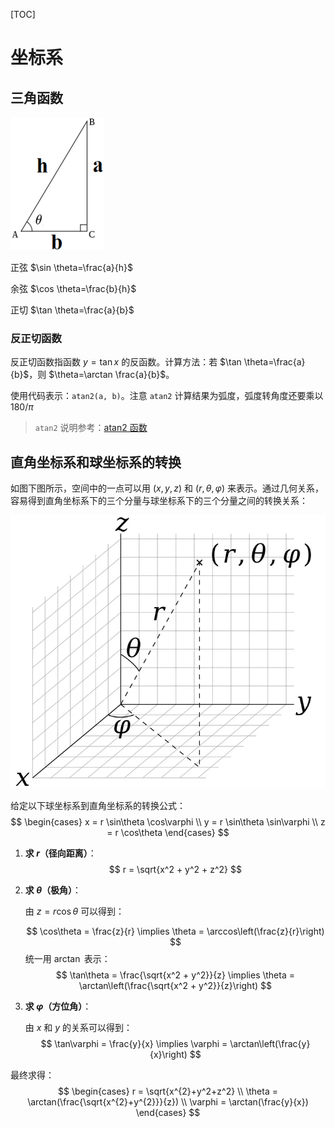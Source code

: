 [TOC]

# 坐标系

## 三角函数

![150px-Trigonometry_triangle_sim](./.坐标系.assets/150px-Trigonometry_triangle_sim.png)

正弦  $\sin \theta=\frac{a}{h}$

余弦 $\cos \theta=\frac{b}{h}$

正切 $\tan \theta=\frac{a}{b}$

### 反正切函数

反正切函数指函数 $y=\tan x$ 的反函数。计算方法：若 $\tan \theta=\frac{a}{b}$，则 $\theta=\arctan \frac{a}{b}$。

使用代码表示：`atan2(a, b)`。注意 `atan2` 计算结果为弧度，弧度转角度还要乘以 $180/\pi$

> `atan2` 说明参考：[atan2 函数](https://github.com/Yuu177/learn/blob/main/%E7%AE%97%E6%B3%95%E5%AD%A6%E4%B9%A0/%E9%A1%BA%E6%97%B6%E9%92%88%E6%8E%92%E5%BA%8F.md#atan2)

## 直角坐标系和球坐标系的转换

如图下图所示，空间中的一点可以用 $(x,y,z)$ 和 $(r,\theta,\varphi)$ 来表示。通过几何关系，容易得到直角坐标系下的三个分量与球坐标系下的三个分量之间的转换关系：

<img src="./.坐标系.assets/球坐标系.png" alt="球坐标系" style="zoom:80%;" />

给定以下球坐标系到直角坐标系的转换公式：
$$
\begin{cases}
x = r \sin\theta \cos\varphi \\
y = r \sin\theta \sin\varphi \\
z = r \cos\theta
\end{cases}
$$

1. **求 $r$（径向距离）**：
   $$
   r = \sqrt{x^2 + y^2 + z^2}
   $$
   
2. **求 $\theta$（极角）**：

   由 $z = r \cos\theta$ 可以得到：

   $$
   \cos\theta = \frac{z}{r} \implies \theta = \arccos\left(\frac{z}{r}\right)
   $$
   统一用 $\arctan$ 表示：
   $$
   \tan\theta = \frac{\sqrt{x^2 + y^2}}{z} \implies \theta = \arctan\left(\frac{\sqrt{x^2 + y^2}}{z}\right)
   $$

3. **求 $\varphi$（方位角）**：

   由 $x$ 和 $y$ 的关系可以得到：
   $$
   \tan\varphi = \frac{y}{x} \implies \varphi = \arctan\left(\frac{y}{x}\right)
   $$

最终求得：
$$
\begin{cases}
r = \sqrt{x^{2}+y^2+z^2} \\
\theta = \arctan(\frac{\sqrt{x^{2}+y^{2}}}{z}) \\
\varphi = \arctan(\frac{y}{x})
\end{cases}
$$
